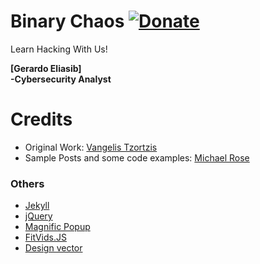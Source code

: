 # Binary Chaos  [![Donate](https://img.shields.io/badge/paypal-donate-blue.svg)](https://www.paypal.me/gerh007)  

Learn Hacking With Us!  

**[Gerardo Eliasib]**  
**-Cybersecurity Analyst**                           

# Credits
- Original Work: [Vangelis Tzortzis](https://github.com/srekoble)  
- Sample Posts and some code examples: [Michael Rose](https://github.com/mmistakes/)

### Others
- [Jekyll](http://jekyllrb.com/)
- [jQuery](http://jquery.com/)
- [Magnific Popup](http://dimsemenov.com/plugins/magnific-popup/)
- [FitVids.JS](http://fitvidsjs.com/)
- [Design vector](https://www.freepik.com/)
